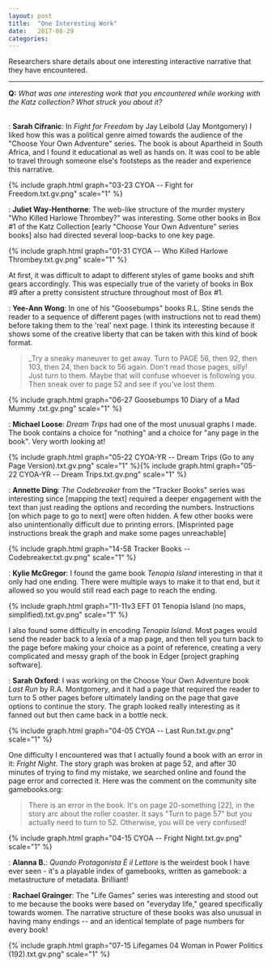 ```yaml
---
layout: post
title:  "One Interesting Work"
date:   2017-08-29
categories: 
---
```


Researchers share details about one interesting interactive narrative that they have encountered.

---------

**Q:** _What was one interesting work that you encountered while working with the Katz collection? What struck you about it?_<br><br>

:  **Sarah Cifranic**: In _Fight for Freedom_ by Jay Leibold (Jay Montgomery) I liked how this was a political genre aimed towards the audience of the "Choose Your Own Adventure" series. The book is about Apartheid in South Africa, and I found it educational as well as hands on. It was cool to be able to travel through someone else's footsteps as the reader and experience this narrative.

   {% include graph.html graph="03-23 CYOA -- Fight for Freedom.txt.gv.png" scale="1" %}

:  **Juliet Way-Henthorne**: The web-like structure of the murder mystery "Who Killed Harlowe Thrombey?" was interesting. Some other books in Box #1 of the Katz Collection [early "Choose Your Own Adventure" series books] also had directed several loop-backs to one key page.

   {% include graph.html graph="01-31 CYOA -- Who Killed Harlowe Thrombey.txt.gv.png" scale="1" %}

   At first, it was difficult to adapt to different styles of game books and shift gears accordingly. This was especially true of the variety of books in Box #9 after a pretty consistent structure throughout most of Box #1. 

:  **Yee-Ann Wong**: In one of his "Goosebumps" books R.L. Stine sends the reader to a sequence of different pages (with instructions not to read them) before taking them to the 'real' next page. I think its interesting because it shows some of the creative liberty that can be taken with this kind of book format.

   > _Try a sneaky maneuver to get away. Turn to PAGE 56, then 92, then 103, then 24, then back to 56 again. Don't read those pages, silly! Just turn to them. Maybe that will confuse whoever is following you. Then sneak over to page 52 and see if you've lost them.

   {% include graph.html graph="06-27 Goosebumps 10 Diary of a Mad Mummy .txt.gv.png" scale="1" %}

:  **Michael Loose**: _Dream Trips_ had one of the most unusual graphs I made. The book contains a choice for "nothing" and a choice for "any page in the book". Very worth looking at!

   {% include graph.html graph="05-22 CYOA-YR -- Dream Trips (Go to any Page Version).txt.gv.png" scale="1" %}{% include graph.html graph="05-22 CYOA-YR -- Dream Trips.txt.gv.png" scale="1" %}

:  **Annette Ding**: _The Codebreaker_ from the "Tracker Books" series was interesting since [mapping the text] required a deeper engagement with the text than just reading the options and recording the numbers. Instructions [on which page to go to next] were often hidden. A few other books were also unintentionally difficult due to printing errors. [Misprinted page instructions break the graph and make some pages unreachable]

   {% include graph.html graph="14-58 Tracker Books -- Codebreaker.txt.gv.png" scale="1" %}

:  **Kylie McGregor**: I found the game book _Tenopia Island_ interesting in that it only had one ending. There were multiple ways to make it to that end, but it allowed so you would still read each page to reach the ending.

   {% include graph.html graph="11-11v3 EFT 01 Tenopia Island (no maps, simplified).txt.gv.png" scale="1" %}

   I also found some difficulty in encoding _Tenopia Island_. Most pages would send the reader back to a lexia of a map page, and then tell you turn back to the page before making your choice as a point of reference, creating a very complicated and messy graph of the book in Edger [project graphing software].

:  **Sarah Oxford**: I was working on the Choose Your Own Adventure book _Last Run_ by R.A. Montgomery, and it had a page that required the reader to turn to 5 other pages before ultimately landing on the page that gave options to continue the story. The graph looked really interesting as it fanned out but then came back in a bottle neck.

   {% include graph.html graph="04-05 CYOA -- Last Run.txt.gv.png" scale="1" %}

   One difficulty I encountered was that I actually found a book with an error in it: _Fright Night_. The story graph was broken at page 52, and after 30 minutes of trying to find my mistake, we searched online and found the page error and corrected it. Here was the comment on the community site gamebooks.org:

   > There is an error in the book. It's on page 20-something [22], in the story arc about the roller coaster. It says "Turn to page 57" but you actually need to turn to 52. Otherwise, you will be very confused!

   {% include graph.html graph="04-15 CYOA -- Fright Night.txt.gv.png" scale="1" %}

:  **Alanna B.**: _Quando Protagonista È il Lettore_ is the weirdest book I have ever seen - it's a playable index of gamebooks, written as gamebook: a metastructure of metadata. Brilliant! 

:  **Rachael Grainger**: The "Life Games" series was interesting and stood out to me because the books were based on "everyday life," geared specifically towards women. The narrative structure of these books was also unusual in having many endings -- and an identical template of page numbers for every book!

   {% include graph.html graph="07-15 Lifegames 04 Woman in Power Politics (192).txt.gv.png" scale="1" %}
